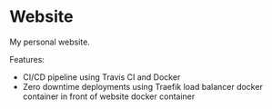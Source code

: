 # Website
My personal website.

Features:
- CI/CD pipeline using Travis CI and Docker
- Zero downtime deployments using Traefik load balancer docker container in front of website docker container
